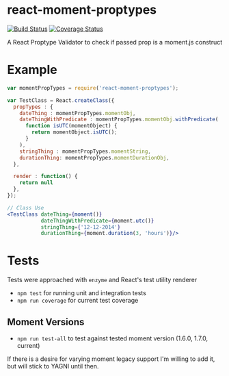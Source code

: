 # react-moment-proptypes

[![Build
Status](https://travis-ci.org/CalebMorris/react-moment-proptypes.svg?branch=master)](https://travis-ci.org/CalebMorris/react-moment-proptypes)
[![Coverage Status](https://coveralls.io/repos/CalebMorris/react-moment-proptypes/badge.svg?branch=master&service=github)](https://coveralls.io/github/CalebMorris/react-moment-proptypes?branch=master)

A React Proptype Validator to check if passed prop is a moment.js construct

# Example

``` jsx
var momentPropTypes = require('react-moment-proptypes');

var TestClass = React.createClass({
  propTypes : {
    dateThing : momentPropTypes.momentObj,
    dateThingWithPredicate : momentPropTypes.momentObj.withPredicate(
      function isUTC(momentObject) {
        return momentObject.isUTC();
      }
    ),
    stringThing : momentPropTypes.momentString,
    durationThing: momentPropTypes.momentDurationObj,
  },

  render : function() {
    return null
  },
});

// Class Use
<TestClass dateThing={moment()}
           dateThingWithPredicate={moment.utc()}
           stringThing={'12-12-2014'}
           durationThing={moment.duration(3, 'hours')}/>

```

# Tests

Tests were approached with `enzyme` and React's test utility renderer

- `npm test` for running unit and integration tests
- `npm run coverage` for current test coverage

## Moment Versions

- `npm run test-all` to test against tested moment version (1.6.0, 1.7.0, current)

If there is a desire for varying moment legacy support I'm willing to add it, but will stick to YAGNI until then.
